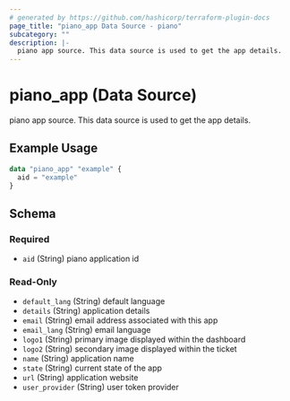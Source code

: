 ```yaml
---
# generated by https://github.com/hashicorp/terraform-plugin-docs
page_title: "piano_app Data Source - piano"
subcategory: ""
description: |-
  piano app source. This data source is used to get the app details.
---
```


# piano_app (Data Source)

piano app source. This data source is used to get the app details.

## Example Usage

```terraform
data "piano_app" "example" {
  aid = "example"
}
```

<!-- schema generated by tfplugindocs -->
## Schema

### Required

- `aid` (String) piano application id

### Read-Only

- `default_lang` (String) default language
- `details` (String) application details
- `email` (String) email address associated with this app
- `email_lang` (String) email language
- `logo1` (String) primary image displayed within the dashboard
- `logo2` (String) secondary image displayed within the ticket
- `name` (String) application name
- `state` (String) current state of the app
- `url` (String) application website
- `user_provider` (String) user token provider
